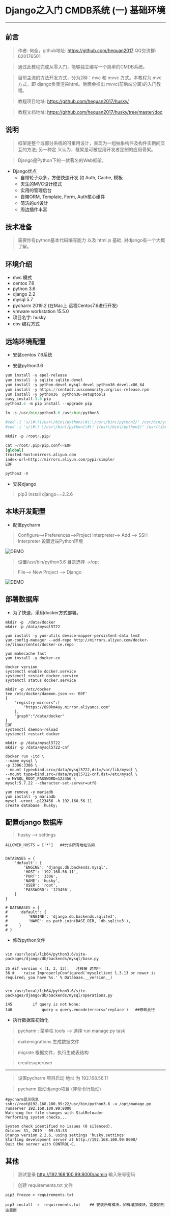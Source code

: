 # Django之入门 CMDB系统  (一) 基础环境
---
## 前言

> 作者: 何全，github地址: https://github.com/hequan2017   QQ交流群: 620176501

> 通过此教程完成从零入门，能够独立编写一个简单的CMDB系统。

> 目前主流的方法开发方式，分为2种：mvc 和 mvvc 方式。本教程为 mvc 方式，即 django负责渲染html。后面会推出 mvvc(前后端分离)的入门教程。

> 教程项目地址: https://github.com/hequan2017/husky/

> 教程文档地址: https://github.com/hequan2017/husky/tree/master/doc


## 说明


> 框架是整个或部分系统的可重⽤设计，表现为一组抽象构件及构件实例间交互的⽅法; 另一种定
义认为，框架是可被应用开发者定制的应用骨架。

> Django是Python下的一款著名的Web框架。

* Django优点
    * 自带轮⼦众多，方便快速开发 如 Auth, Cache, 模板
    * 天生的MVC设计模式
    * 实用的管理后台
    * 自带ORM, Template, Form, Auth核⼼组件
    * 简洁的url设计
    * 周边插件丰富

## 技术准备

> 需要你有python基本代码编写能力 以及 html js 基础,  对django有一个大概了解。

## 环境介绍

* mvc 模式
* centos 7.6
* python 3.6
* django 2.2
* mysql 5.7
* pycharm 2019.2 (在Mac上 远程Centos7.6进行开发)
* vmware workstation 15.5.0
* 项目名字: husky
* cbv 编程方式

## 远端环境配置

* 安装centos 7.6系统

* 安装python3.6
```python 
yum install -y epel-release
yum install -y sqlite sqlite-devel
yum install -y python-devel mysql-devel python36-devel.x86_64
yum install -y https://centos7.iuscommunity.org/ius-release.rpm
yum install -y python36  python36-setuptools
easy_install-3.6 pip
python3.6 -m pip install --upgrade pip

ln -s /usr/bin/python3.6 /usr/bin/python3

#sed -i 's/\#\!\/usr\/bin\/python/\#\!\/usr\/bin\/python2/' /usr/bin/yum
#sed -i 's/\#\! \/usr\/bin\/python/\#\! \/usr\/bin\/python2/' /usr/libexec/urlgrabber-ext-down

mkdir -p /root/.pip/

cat >/root/.pip/pip.conf<<EOF
[global]
trusted-host=mirrors.aliyun.com
index-url=http://mirrors.aliyun.com/pypi/simple/
EOF

python3 -V
```

* 安装django   

> pip3 install django==2.2.6

## 本地开发配置

* 配置pycharm

> Configure-->Preferences-->Project Interpreter--> Add --> SSH Interpreter 设置远端Python环境

![DEMO](images/pycharm_remote01.png)

> 设置/usr/bin/python3.6   目录选择 <Project root>→/opt

> File--> New Project --> Django

![DEMO](images/pycharm_remote02.png)

## 部署数据库

* 为了快速，采用docker方式部署。
```shell script
mkdir -p  /data/docker
mkdir -p /data/mysql5722

yum install -y yum-utils device-mapper-persistent-data lvm2
yum-config-manager --add-repo http://mirrors.aliyun.com/docker-ce/linux/centos/docker-ce.repo

yum makecache fast
yum install -y docker-ce

docker version
systemctl enable docker.service    
systemctl restart docker.service
systemctl status docker.service

mkdir -p /etc/docker
tee /etc/docker/daemon.json <<-'EOF'
{
    "registry-mirrors":[
        "https://890km4uy.mirror.aliyuncs.com"
    ],
    "graph":"/data/docker"
}
EOF
systemctl daemon-reload
systemctl restart docker
```

```shell script
mkdir -p /data/mysql5722
mkdir -p /data/mysql5722-cnf

docker run -itd \
--name mysql \
-p 3306:3306 \
--mount type=bind,src=/data/mysql5722,dst=/var/lib/mysql \
--mount type=bind,src=/data/mysql5722-cnf,dst=/etc/mysql \
-e MYSQL_ROOT_PASSWORD=123456 \
mysql:5.7.22 --character-set-server=utf8

yum remove -y mariadb  
yum install -y mariadb
mysql -uroot -p123456 -h 192.168.56.11
create database  husky;
```

## 配置django 数据库
> husky --> settings

```shell script
ALLOWED_HOSTS = ['*']   ##允许所有地址访问


DATABASES = {
    'default': {
        'ENGINE': 'django.db.backends.mysql',
        'HOST': '192.168.56.11',
        'PORT': '3306',
        'NAME': 'husky',
        'USER': 'root',
        'PASSWORD': '123456',
    }
}

# DATABASES = {
#     'default': {
#         'ENGINE': 'django.db.backends.sqlite3',
#         'NAME': os.path.join(BASE_DIR, 'db.sqlite3'),
#     }
# }
```

* 修改python文件

```shell script

vim /usr/local/lib64/python3.6/site-packages/django/db/backends/mysql/base.py

35 #if version < (1, 3, 13):   注释掉 这两行
36 #    raise ImproperlyConfigured('mysqlclient 1.3.13 or newer is required; you have %s.' % Database.__version__)   


vim /usr/local/lib64/python3.6/site-packages/django/db/backends/mysql/operations.py

145         if query is not None:
146             query = query.encode(errors='replace')   ##修改此行

```

* 执行数据库初始化
> pycharm : 菜单栏 tools --> 选择  run  manage.py task

> makemigrations    生成数据文件
 
> migrate           根据文件，执行生成表结构
 
> createsuperuser

---

> 设置pycharm  项目启动 地址 为 192.168.56.11

> pycharm 启动django项目 (非命令行启动)

```shell script
#pycharm显示信息
ssh://root@192.168.100.99:22/usr/bin/python3.6 -u /opt/manage.py runserver 192.168.100.99:8000
Watching for file changes with StatReloader
Performing system checks...

System check identified no issues (0 silenced).
October 31, 2019 - 09:33:33
Django version 2.2.6, using settings 'husky.settings'
Starting development server at http://192.168.100.99:8000/
Quit the server with CONTROL-C.
```


 
 
## 其他

> 测试登录 http://192.168.100.99:8000/admin 输入账号密码 

> 创建  requirements.txt 文件

```shell script
pip3 freeze > requirements.txt
```

```shell script
pip3 install -r  requirements.txt    ## 安装所有模块，如有增加模块，需要加到这里面
```
